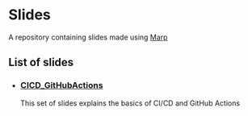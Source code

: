 # Slides

A repository containing slides made using [Marp](https://marp.app/)

## List of slides

* ### [CICD_GitHubActions](./CICD_GitHubActions/)

    This set of slides explains the basics of CI/CD and GitHub Actions
